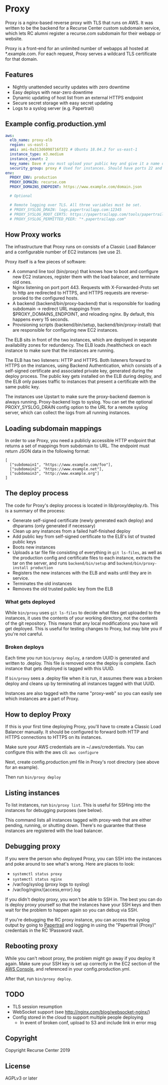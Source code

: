 # Proxy

Proxy is a nginx-based reverse proxy with TLS that runs on AWS. It was written to be the backend for a Recurse Center custom subdomain service, which lets RC alumni register a recurse.com subdomain for their webapp or website.

Proxy is a front-end for an unlimited number of webapps all hosted at \*.example.com. For each request, Proxy serves a wildcard TLS certificate for that domain.

## Features

- Nightly unattended security updates with zero downtime
- Easy deploys with near-zero downtime
- Dynamic updating of host list from an external HTTPS endpoint
- Secure secret storage with easy secret updating
- Logs to a syslog server (e.g. Papertrail)

## Example config.production.yml

```yml
aws:
  elb_name: proxy-elb
  region: us-east-1
  ami: ami-0a313d6098716f372 # Ubuntu 18.04.2 for us-east-1
  instance_type: m3.medium
  instance_count: 2
  key_name: Dave # you must upload your public key and give it a name on the EC2 dashboard
  security_group: proxy # Used for instances. Should have ports 22 and 443 open.
env:
  PROXY_ENV: production
  PROXY_DOMAIN: recurse.com
  PROXY_DOMAINS_ENDPOINT: https://www.example.com/domain.json

  # Optional

  # Remote logging over TLS. All three variables must be set.
  # PROXY_SYSLOG_DRAIN: logs.papertrailapp.com:12345
  # PROXY_SYSLOG_ROOT_CERTS: https://papertrailapp.com/tools/papertrail-bundle.pem
  # PROXY_SYSLOG_PERMITTED_PEER: "*.papertrailapp.com"
```

## How Proxy works

The infrastructure that Proxy runs on consists of a Classic Load Balancer and a configurable number of EC2 instances (we use 2).

Proxy itself is a few pieces of software:

* A command line tool (bin/proxy) that knows how to boot and configure new EC2 instances, register them with the load balancer, and terminate old ones.
* Nginx listening on port port 443. Requests with X-Forwarded-Proto set to http are redirected to HTTPS, and HTTPS requests are reverse-proxied to the configured hosts.
* A backend (backend/bin/proxy-backend) that is responsible for loading subdomain -> redirect URL mappings from $PROXY_DOMAINS_ENDPOINT, and reloading nginx. By default, this happens every 15 seconds.
* Provisioning scripts (backend/bin/setup, backend/bin/proxy-install) that are responsible for configuring new EC2 instances.

The ELB sits in front of the two instances, which are deployed in separate availability zones for redundency. The ELB loads /healthcheck on each instance to make sure that the instances are running.

The ELB has two listeners: HTTP and HTTPS. Both listeners forward to HTTPS on the instances, using Backend Authentication, which consists of a self-signed certificate and associated private key, generated during the deploy process. The public key gets installed on the ELB during deploy, and the ELB only passes traffic to instances that present a certificate with the same public key.

The instances use Upstart to make sure the proxy-backend daemon is always running. Proxy-backend logs to syslog. You can set the optional PROXY_SYSLOG_DRAIN config option to the URL for a remote syslog server, which can collect the logs from all running instances.

## Loading subdomain mappings

In order to use Proxy, you need a publicly accessible HTTP endpoint that returns a set of mappings from subdomain to URL. The endpoint must return JSON data in the following format:

```
[
  ["subdomain1", "https://www.example.com/foo"],
  ["subdomain2", "https://www.example.net"],
  ["subdomain3", "http://www.example.org"]
]
```

## The deploy process

The code for Proxy's deploy process is located in lib/proxy/deploy.rb. This is a summary of the process:

* Generate self-signed certificate (newly generated each deploy) and dhparams (only generated if necessary)
* Clean up any instances from a failed half-finished deploy
* Add public key from self-signed certificate to the ELB's list of trusted public keys
* Boots new instances
* Uploads a tar file file consisting of everything in `git ls-files`, as well as the production config and certificate files to each instance, extracts the tar on the server, and runs `backend/bin/setup` and `backend/bin/proxy-install production`
* Registers the new instances with the ELB and waits until they are in service.
* Terminates the old instances
* Removes the old trusted public key from the ELB

### What gets deployed

While `bin/proxy` uses `git ls-files` to decide what files get uploaded to the instances, it uses the contents of your working directory, not the contents of the git repository. This means that any local modifications you have will get deployed. This is useful for testing changes to Proxy, but may bite you if you're not careful.

### Broken deploys

Each time you run `bin/proxy deploy`, a random UUID is generated and written to .deploy. This file is removed once the deploy is complete. Each instance that gets deployed is tagged with this UUID.

If `bin/proxy` sees a .deploy file when it is run, it assumes there was a broken deploy and cleans up by terminating all instances tagged with that UUID.

Instances are also tagged with the name "proxy-web" so you can easily see which instances are a part of Proxy.

## How to deploy Proxy

If this is your first time deploying Proxy, you'll have to create a Classic Load Balancer manually. It should be configured to forward both HTTP and HTTPS connections to HTTPS on its instances.

Make sure your AWS credentials are in ~/.aws/credentials. You can configure this with the aws cli: `aws configure`

Next, create config.production.yml file in Proxy's root directory (see above for an example).

Then run `bin/proxy deploy`

## Listing instances

To list instances, run `bin/proxy list`. This is useful for SSHing into the instances for debugging purposes (see below).

This command lists all instances tagged with proxy-web that are either pending, running, or shutting down. There's no guarantee that these instances are registered with the load balancer.

## Debugging proxy

If you were the person who deployed Proxy, you can SSH into the instances and poke around to see what's wrong. Here are places to look:

- `systemctl status proxy`
- `systemctl status nginx`
- /var/log/syslog (proxy logs to syslog)
- /var/log/nginx/{access,error}.log

If you didn't deploy proxy, you won't be able to SSH in. The best you can do is deploy proxy yourself so that the instances have your SSH keys and then wait for the problem to happen again so you can debug via SSH.

If you're debugging the RC proxy instance, you can access the syslog output by going to [Papertrail](https://www.papertrail.com) and logging in using the "Papertrail (Proxy)" credentials in the RC 1Password vault.

## Rebooting proxy

While you can't reboot proxy, the problem might go away if you deploy it again. Make sure your SSH key is set up correctly in the EC2 section of the [AWS Console](console.aws.amazon.com), and referenced in your config.production.yml.

After that, run `bin/proxy deploy`.

## TODO

- TLS session resumption
- WebSocket support (see http://nginx.com/blog/websocket-nginx/)
- Config stored in the cloud to support multiple people deploying
  - In event of broken conf, upload to S3 and include link in error msg

## Copyright

Copyright Recurse Center 2019

## License

AGPLv3 or later
